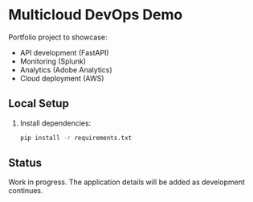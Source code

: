 # Multicloud DevOps Demo

Portfolio project to showcase:

- API development (FastAPI)
- Monitoring (Splunk)
- Analytics (Adobe Analytics)
- Cloud deployment (AWS)

## Local Setup

1. Install dependencies:
   ```bash
   pip install -r requirements.txt

## Status

Work in progress. The application details will be added as development continues.